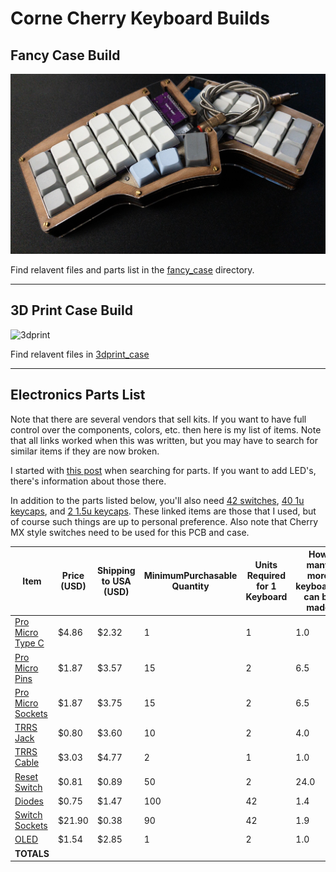 # Corne Cherry Keyboard Builds

## Fancy Case Build
![fancy](images/view2.jpg)

Find relavent files and parts list in the [fancy_case](fancy_case/) directory.

---


## 3D Print Case Build

![3dprint](images/3dprint.jpg)

Find relavent files in [3dprint_case](3Dprint_case/)

---


## Electronics Parts List

Note that there are several vendors that sell kits. If you want to have full control over the components, colors, etc. then here is my list of items.  Note that all links worked when this was written, but you may have to search for similar items if they are now broken.

I started with [this post](https://www.reddit.com/r/crkbd/comments/esv3i8/guide_corne_diy_kit/) when searching for parts.  If you want to add LED's, there's information about those there.

In addition to the parts listed below, you'll also need [42 switches](https://www.aliexpress.com/item/1005002462284350.html), [40 1u keycaps](https://www.aliexpress.com/item/1005001992729725.html), and [2 1.5u keycaps](keycap_files/). These linked items are those that I used, but of course such things are up to personal preference.  Also note that Cherry MX style switches need to be used for this PCB and case.

|Item|Price (USD)|Shipping to USA (USD)|MinimumPurchasable Quantity|Units Required for 1 Keyboard|How many more keyboards can be made|Price Each|Price per Keyboard|Ordered|TOTAL NEEDED TO SPEND:|
|---|---|---|---|---|---|---|---|---|---|
|[Pro Micro Type C](https://www.aliexpress.com/item/1005003227884730.html)|$4.86|$2.32|1|1|1.0|$7.18|$7.18|2|$7.18|
|[Pro Micro Pins](https://www.aliexpress.com/item/32803164240.html)|$1.87|$3.57|15|2|6.5|$0.36|$0.73|15|$5.44|
|[Pro Micro Sockets](https://www.aliexpress.com/item/32817226478.html)|$1.87|$3.75|15|2|6.5|$0.37|$0.75|15|$5.62|
|[TRRS Jack](https://www.aliexpress.com/item/33029465106.html)|$0.80|$3.60|10|2|4.0|$0.44|$0.88|10|$4.40|
|[TRRS Cable](https://www.aliexpress.com/item/32459681560.html)|$3.03|$4.77|2|1|1.0|$3.90|$3.90|2|$7.80|
|[Reset Switch](https://www.aliexpress.com/item/1005001629184984.html)|$0.81|$0.89|50|2|24.0|$0.03|$0.07|50|$1.70|
|[Diodes](https://www.aliexpress.com/item/32849879904.html)|$0.75|$1.47|100|42|1.4|$0.02|$0.93|100|$2.22|
|[Switch Sockets](https://www.aliexpress.com/item/4000019410050.html)|$21.90|$0.38|90|42|1.9|$0.25|$10.40|120|$22.28|
|[OLED](https://www.aliexpress.com/item/32777216785.html)|$1.54|$2.85|1|2|1.0|$4.39|$8.78|4|$8.78|
|**TOTALS**|||||||**$39.66**||**$95.65**|
